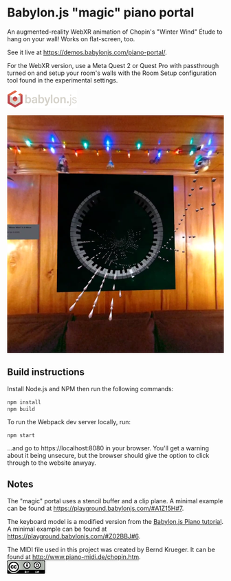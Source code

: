 # Babylon.js "magic" piano portal

An augmented-reality WebXR animation of Chopin's "Winter Wind" Étude to hang on your wall! Works on flat-screen, too.

See it live at https://demos.babylonjs.com/piano-portal/.

For the WebXR version, use a Meta Quest 2 or Quest Pro with passthrough turned on and setup your room's walls with the Room Setup configuration tool found in the experimental settings.

[![](images/babylonjs-logo.png)](https://www.babylonjs.com/)

![](images/preview.png)


## Build instructions

Install Node.js and NPM then run the following commands:
```
npm install
npm build
```

To run the Webpack dev server locally, run:
```
npm start
```
...and go to https://localhost:8080 in your browser. You'll get a warning about it being unsecure, but the browser should give the option to click through to the website anwyay.


## Notes

The "magic" portal uses a stencil buffer and a clip plane. A minimal example can be found at https://playground.babylonjs.com/#A1Z15H#7.

The keyboard model is a modified version from the [Babylon.js Piano tutorial](https://learn.microsoft.com/en-us/windows/mixed-reality/develop/javascript/tutorials/babylonjs-webxr-piano/keyboard-interaction-03). A minimal example  can be found at https://playground.babylonjs.com/#Z02BBJ#6.

The MIDI file used in this project was created by Bernd Krueger. It can be found at http://www.piano-midi.de/chopin.htm.
<br>
[![](images/CC_BY-SA_3.0_DE.png)](https://creativecommons.org/licenses/by-sa/3.0/de/deed.en)
